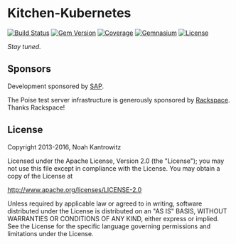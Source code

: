 # Kitchen-Kubernetes

[![Build Status](https://img.shields.io/travis/coderanger/kitchen-kubernetes.svg)](https://travis-ci.org/coderanger/kitchen-kubernetes)
[![Gem Version](https://img.shields.io/gem/v/poise.svg)](https://rubygems.org/gems/poise)
[![Coverage](https://img.shields.io/codecov/c/github/coderanger/kitchen-kubernetes.svg)](https://codecov.io/github/coderanger/kitchen-kubernetes)
[![Gemnasium](https://img.shields.io/gemnasium/coderanger/kitchen-kubernetes.svg)](https://gemnasium.com/coderanger/kitchen-kubernetes)
[![License](https://img.shields.io/badge/license-Apache_2-blue.svg)](https://www.apache.org/licenses/LICENSE-2.0)

*Stay tuned.*

## Sponsors

Development sponsored by [SAP](https://www.sap.com/).

The Poise test server infrastructure is generously sponsored by [Rackspace](https://rackspace.com/). Thanks Rackspace!

## License

Copyright 2013-2016, Noah Kantrowitz

Licensed under the Apache License, Version 2.0 (the "License");
you may not use this file except in compliance with the License.
You may obtain a copy of the License at

http://www.apache.org/licenses/LICENSE-2.0

Unless required by applicable law or agreed to in writing, software
distributed under the License is distributed on an "AS IS" BASIS,
WITHOUT WARRANTIES OR CONDITIONS OF ANY KIND, either express or implied.
See the License for the specific language governing permissions and
limitations under the License.
